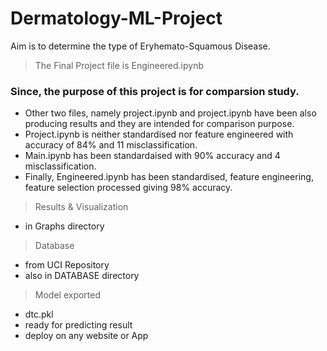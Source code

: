 # Dermatology-ML-Project
 Aim is to determine the type of Eryhemato-Squamous Disease.
> The Final Project file is Engineered.ipynb
### Since, the purpose of this project is for comparsion study.
+ Other two files, namely project.ipynb and project.ipynb have been also producing results and they are intended for comparison purpose.
+ Project.ipynb is neither standardised nor feature engineered with accuracy of 84% and 11 misclassification.
+ Main.ipynb has been standardaised with 90% accuracy and 4 misclassification.
+ Finally, Engineered.ipynb has been standardised, feature engineering, feature selection processed giving 98% accuracy.

> Results & Visualization
+ in Graphs directory

> Database
+ from UCI Repository
+ also in DATABASE directory

> Model exported
+ dtc.pkl
+ ready for predicting result
+ deploy on any website or App
